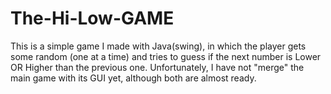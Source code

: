 # The-Hi-Low-GAME
This is a simple game I made with Java(swing), in which the player gets some random (one at a time) and tries to guess if the next number is Lower OR Higher than the previous one. Unfortunately, I have not "merge" the main game with its GUI yet, although both are almost ready.
